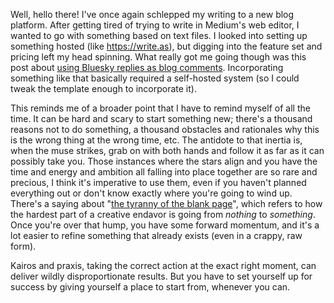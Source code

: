 <!--
.. title: New Blog (and thoughts on seizing the moment)
.. slug: new-blog-and-thoughts-on-seizing-the-moment
.. date: 2024-07-06 22:17:27 UTC-07:00
.. tags: meta
.. category: 
.. link: 
.. description: 
.. type: text
-->

Well, hello there! I've once again schlepped my writing to a new blog platform. After getting tired of trying to write in Medium's web editor, I wanted to go with something based on text files. I looked into setting up something hosted (like <https://write.as>), but digging into the feature set and pricing left my head spinning. What really got me going though was this post about [using Bluesky replies as blog comments](https://graysky.app/blog/2024-02-05-adding-blog-comments). Incorporating something like that basically required a self-hosted system (so I could tweak the template enough to incorporate it).

This reminds me of a broader point that I have to remind myself of all the time. It can be hard and scary to start something new; there's a thousand reasons not to do something, a thousand obstacles and rationales why this is the wrong thing at the wrong time, etc. The antidote to that inertia is, when the muse strikes, grab on with both hands and follow it as far as it can possibly take you. Those instances where the stars align and you have the time and energy and ambition all falling into place together are so rare and precious, I think it's imperative to use them, even if you haven't planned everything out or don't know exactly where you're going to wind up. There's a saying about "[the tyranny of the blank page](https://medium.com/@penguinrandomus/the-tyranny-of-the-blank-page-4-writing-tips-from-andy-weir-709992be37b7)", which refers to how the hardest part of a creative endavor is going from _nothing_ to _something_. Once you're over that hump, you have some forward momentum, and it's a lot easier to refine something that already exists (even in a crappy, raw form).

Kairos and praxis, taking the correct action at the exact right moment, can deliver wildly disproportionate results. But you have to set yourself up for success by giving yourself a place to start from, whenever you can.
